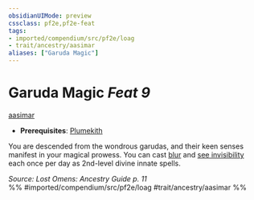```yaml
---
obsidianUIMode: preview
cssclass: pf2e,pf2e-feat
tags:
- imported/compendium/src/pf2e/loag
- trait/ancestry/aasimar
aliases: ["Garuda Magic"]
---
```

# Garuda Magic  *Feat 9*  
[aasimar](aasimar-apg.md)  

- **Prerequisites**: [Plumekith](plumekith-loag.md)

You are descended from the wondrous garudas, and their keen senses manifest in your magical prowess. You can cast [blur](../spells/blur.md) and [see invisibility](../spells/see-invisibility.md) each once per day as 2nd-level divine innate spells.

*Source: Lost Omens: Ancestry Guide p. 11*  
%% #imported/compendium/src/pf2e/loag #trait/ancestry/aasimar %%